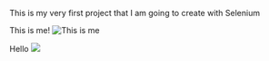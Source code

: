 This is my very first project that 
I am going to create with Selenium


This is me!
![This is me](https://scontent-iad3-2.xx.fbcdn.net/v/t39.30808-6/293817805_7646724928735399_1255685400537246732_n.jpg?_nc_cat=109&ccb=1-7&_nc_sid=8bfeb9&_nc_ohc=NSZQG1XAykkAX-7gCI3&_nc_ht=scontent-iad3-2.xx&oh=00_AfATR0tSiUhNopWPr1QPUaR_NPx0spCHY5hLgOV5Fo1oYA&oe=6384B237)

Hello
<img src="https://38.media.tumblr.com/8b1c77131d1b7299cba349b3e50e976a/tumblr_mp8m8nHiDA1rsme2fo1_500.gif">



